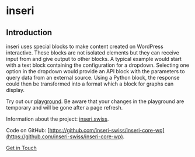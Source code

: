 # inseri

## Introduction

inseri uses special blocks to make content created on WordPress interactive.
These blocks are not isolated elements but they can receive input from and give output to other blocks.
A typical example would start with a text block containing the configuration for a dropdown.
Selecting one option in the dropdown would provide an API block with the parameters to query data from an external source.
Using a Python block, the response could then be transformed into a format which a block for graphs can display.

Try out our [playground](https://playground.inseri.swiss/). Be aware that your changes in the playground are temporary and will be gone after a page refresh.

Information about the project: [inseri.swiss](https://inseri.swiss).

Code on GitHub: [https://github.com/inseri-swiss/inseri-core-wp](https://github.com/inseri-swiss/inseri-core-wp).

[Get in Touch](https://inseri.swiss/get-in-touch/)
